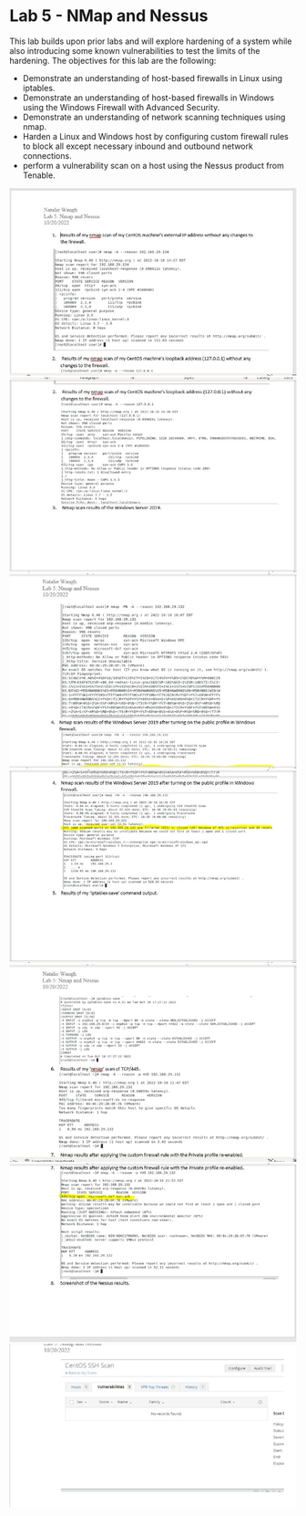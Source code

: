 # Lab 5 - NMap and Nessus

This lab builds upon prior labs and will explore hardening of a system while also introducing some known vulnerabilities to test the limits of the hardening. The objectives for this lab are the following:

* Demonstrate an understanding of host-based firewalls in Linux using iptables.
* Demonstrate an understanding of host-based firewalls in Windows using the Windows Firewall with Advanced Security.
* Demonstrate an understanding of network scanning techniques using nmap.
* Harden a Linux and Windows host by configuring custom firewall rules to block all except necessary inbound and outbound network connections.
* perform a vulnerability scan on a host using the Nessus product from Tenable.

![Image1](Images/lab5.1.JPG)
![Image2](Images/lab5.2.JPG)
![Image3](Images/lab5.3.JPG)
![Image4](Images/lab5.4.JPG)
![Image5](Images/lab5.5.JPG)
![Image6](Images/lab5.6.JPG)
![Image7](Images/lab5.7.JPG)
